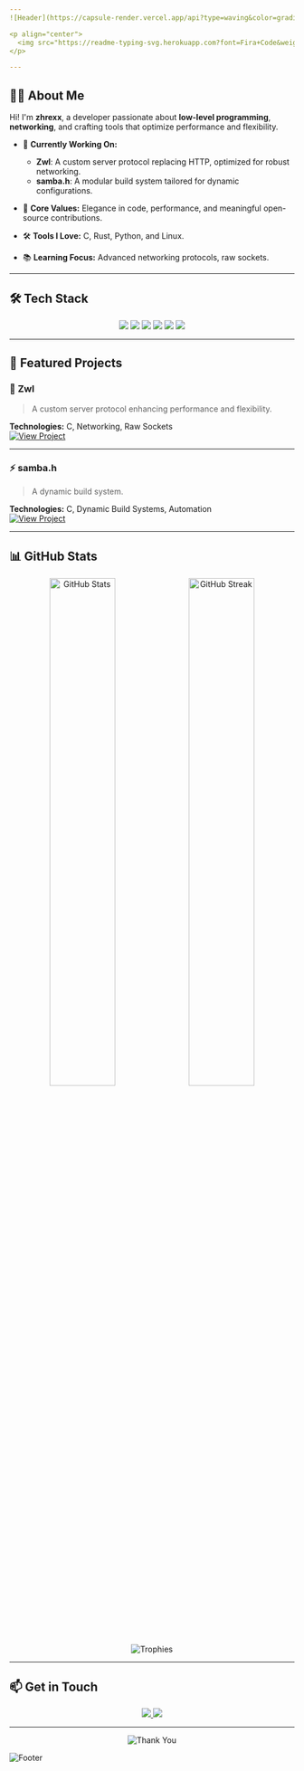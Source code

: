 ```yaml
---
![Header](https://capsule-render.vercel.app/api?type=waving&color=gradient&height=250&section=header&text=Welcome!&fontSize=60&fontColor=ffffff&animation=fadeIn&desc=Creative+Coder+%7C+Open-Source+Enthusiast&descAlignY=65&descAlign=50)

<p align="center">
  <img src="https://readme-typing-svg.herokuapp.com?font=Fira+Code&weight=600&size=24&duration=4000&pause=800&color=F75C7E&center=true&vCenter=true&width=500&height=50&lines=Passionate+about+Innovation;Building+Custom+Solutions;Welcome+to+my+GitHub!" alt="Typing SVG">
</p>

---
```


## 👨‍💻 About Me
Hi! I'm **zhrexx**, a developer passionate about **low-level programming**, **networking**, and crafting tools that optimize performance and flexibility.

- 🔧 **Currently Working On:**  
  - **Zwl**: A custom server protocol replacing HTTP, optimized for robust networking.  
  - **samba.h**: A modular build system tailored for dynamic configurations.

- 🌟 **Core Values:** Elegance in code, performance, and meaningful open-source contributions.  
- 🛠️ **Tools I Love:** C, Rust, Python, and Linux.  
- 📚 **Learning Focus:** Advanced networking protocols, raw sockets.

---

## 🛠️ Tech Stack
<p align="center">
  <img src="https://img.shields.io/badge/-C-00599C?style=for-the-badge&logo=c&logoColor=white" />
  <img src="https://img.shields.io/badge/-Rust-000000?style=for-the-badge&logo=rust&logoColor=white" />
  <img src="https://img.shields.io/badge/-Python-3776AB?style=for-the-badge&logo=python&logoColor=white" />
  <img src="https://img.shields.io/badge/-Web-02599C?style=for-the-badge&logo=javascript&logoColor=white" />
  <img src="https://img.shields.io/badge/-Linux-FCC624?style=for-the-badge&logo=linux&logoColor=black" />
  <img src="https://img.shields.io/badge/-Fedora-294172?style=for-the-badge&logo=fedora&logoColor=white" />
</p>

---

## 🚀 Featured Projects
### 🔗 **Zwl**
> A custom server protocol enhancing performance and flexibility.

**Technologies:** C, Networking, Raw Sockets  
[![View Project](https://img.shields.io/badge/View-Repository-blue?style=for-the-badge)](https://github.com/zhrxxgroup/Zwl)

---

### ⚡ **samba.h**
> A dynamic build system.

**Technologies:** C, Dynamic Build Systems, Automation  
[![View Project](https://img.shields.io/badge/View-Repository-blue?style=for-the-badge)](https://github.com/zhrxxgroup/samba.h)

---

## 📊 GitHub Stats
<p align="center">
  <img src="https://github-readme-stats.vercel.app/api?username=zhrexx&show_icons=true&theme=radical" alt="GitHub Stats" width="48%">
  <img src="https://github-readme-streak-stats.herokuapp.com/?user=zhrexx&theme=radical" alt="GitHub Streak" width="48%">
</p>

<p align="center">
  <img src="https://github-profile-trophy.vercel.app/?username=zhrexx&theme=radical&column=7&margin-w=15&margin-h=15" alt="Trophies">
</p>

---

## 📫 Get in Touch
<p align="center">
  <a href="mailto:info@zhrxxgroup.com">
    <img src="https://img.shields.io/badge/-Email-D14836?style=for-the-badge&logo=email&logoColor=white">
  </a>
  
  <a href="https://zhrxxgroup.com">
    <img src="https://img.shields.io/badge/-Website-58A6FF?style=for-the-badge&logo=website&logoColor=white">
  </a>
</p>

---

<p align="center">
  <img src="https://readme-typing-svg.herokuapp.com?font=Fira+Code&weight=600&size=20&duration=3000&pause=500&color=58A6FF&center=true&width=600&lines=Thank+you+for+visiting!;Let's+collaborate+and+build+amazing+projects!" alt="Thank You">
</p>

![Footer](https://capsule-render.vercel.app/api?type=waving&color=gradient&height=150&section=footer)


